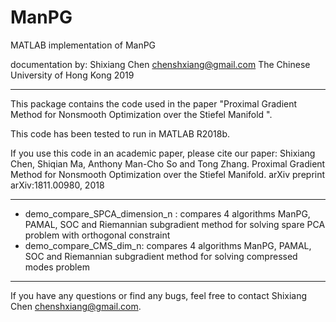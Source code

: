 # ManPG
MATLAB implementation of ManPG

documentation by:
Shixiang Chen
chenshxiang@gmail.com
The Chinese University of Hong Kong
2019

----------------------------------

This package contains the code used in the paper "Proximal Gradient Method for Nonsmooth Optimization over the Stiefel Manifold
". 

This code has been tested to run in MATLAB R2018b.

If you use this code in an academic paper, please cite our paper:
Shixiang Chen, Shiqian Ma, Anthony Man-Cho So and Tong Zhang. Proximal Gradient Method for Nonsmooth Optimization over the Stiefel Manifold.  arXiv preprint arXiv:1811.00980, 2018


----------------------------------
- demo_compare_SPCA_dimension_n :  compares 4 algorithms ManPG, PAMAL, SOC and Riemannian subgradient method for solving spare PCA problem with orthogonal constraint
- demo_compare_CMS_dim_n:  compares 4 algorithms ManPG, PAMAL, SOC and Riemannian subgradient method for solving compressed modes problem
----------------------------------

If you have any questions or find any bugs, feel free to contact Shixiang Chen <chenshxiang@gmail.com>.
